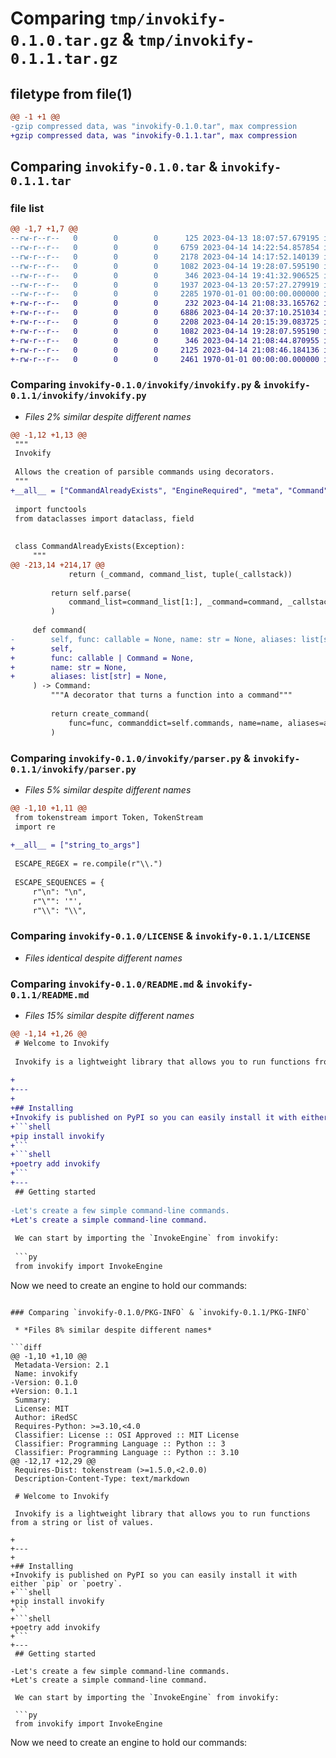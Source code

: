 # Comparing `tmp/invokify-0.1.0.tar.gz` & `tmp/invokify-0.1.1.tar.gz`

## filetype from file(1)

```diff
@@ -1 +1 @@
-gzip compressed data, was "invokify-0.1.0.tar", max compression
+gzip compressed data, was "invokify-0.1.1.tar", max compression
```

## Comparing `invokify-0.1.0.tar` & `invokify-0.1.1.tar`

### file list

```diff
@@ -1,7 +1,7 @@
--rw-r--r--   0        0        0      125 2023-04-13 18:07:57.679195 invokify-0.1.0/invokify/__init__.py
--rw-r--r--   0        0        0     6759 2023-04-14 14:22:54.857854 invokify-0.1.0/invokify/invokify.py
--rw-r--r--   0        0        0     2178 2023-04-14 14:17:52.140139 invokify-0.1.0/invokify/parser.py
--rw-r--r--   0        0        0     1082 2023-04-14 19:28:07.595190 invokify-0.1.0/LICENSE
--rw-r--r--   0        0        0      346 2023-04-14 19:41:32.906525 invokify-0.1.0/pyproject.toml
--rw-r--r--   0        0        0     1937 2023-04-13 20:57:27.279919 invokify-0.1.0/README.md
--rw-r--r--   0        0        0     2285 1970-01-01 00:00:00.000000 invokify-0.1.0/PKG-INFO
+-rw-r--r--   0        0        0      232 2023-04-14 21:08:33.165762 invokify-0.1.1/invokify/__init__.py
+-rw-r--r--   0        0        0     6886 2023-04-14 20:37:10.251034 invokify-0.1.1/invokify/invokify.py
+-rw-r--r--   0        0        0     2208 2023-04-14 20:15:39.083725 invokify-0.1.1/invokify/parser.py
+-rw-r--r--   0        0        0     1082 2023-04-14 19:28:07.595190 invokify-0.1.1/LICENSE
+-rw-r--r--   0        0        0      346 2023-04-14 21:08:44.870955 invokify-0.1.1/pyproject.toml
+-rw-r--r--   0        0        0     2125 2023-04-14 21:08:46.184136 invokify-0.1.1/README.md
+-rw-r--r--   0        0        0     2461 1970-01-01 00:00:00.000000 invokify-0.1.1/PKG-INFO
```

### Comparing `invokify-0.1.0/invokify/invokify.py` & `invokify-0.1.1/invokify/invokify.py`

 * *Files 2% similar despite different names*

```diff
@@ -1,12 +1,13 @@
 """
 Invokify
 
 Allows the creation of parsible commands using decorators.
 """
+__all__ = ["CommandAlreadyExists", "EngineRequired", "meta", "Command", "InvokeEngine"]
 
 import functools
 from dataclasses import dataclass, field
 
 
 class CommandAlreadyExists(Exception):
     """
@@ -213,14 +214,17 @@
             return (_command, command_list, tuple(_callstack))
 
         return self.parse(
             command_list=command_list[1:], _command=command, _callstack=_callstack
         )
 
     def command(
-        self, func: callable = None, name: str = None, aliases: list[str] = None
+        self,
+        func: callable | Command = None,
+        name: str = None,
+        aliases: list[str] = None,
     ) -> Command:
         """A decorator that turns a function into a command"""
 
         return create_command(
             func=func, commanddict=self.commands, name=name, aliases=aliases
         )
```

### Comparing `invokify-0.1.0/invokify/parser.py` & `invokify-0.1.1/invokify/parser.py`

 * *Files 5% similar despite different names*

```diff
@@ -1,10 +1,11 @@
 from tokenstream import Token, TokenStream
 import re
 
+__all__ = ["string_to_args"]
 
 ESCAPE_REGEX = re.compile(r"\\.")
 
 ESCAPE_SEQUENCES = {
     r"\n": "\n",
     r"\"": '"',
     r"\\": "\\",
```

### Comparing `invokify-0.1.0/LICENSE` & `invokify-0.1.1/LICENSE`

 * *Files identical despite different names*

### Comparing `invokify-0.1.0/README.md` & `invokify-0.1.1/README.md`

 * *Files 15% similar despite different names*

```diff
@@ -1,14 +1,26 @@
 # Welcome to Invokify
 
 Invokify is a lightweight library that allows you to run functions from a string or list of values.
 
+
+---
+
+## Installing
+Invokify is published on PyPI so you can easily install it with either `pip` or `poetry`.
+```shell
+pip install invokify
+```
+```shell
+poetry add invokify
+```
+---
 ## Getting started
 
-Let's create a few simple command-line commands.
+Let's create a simple command-line command.
 
 We can start by importing the `InvokeEngine` from invokify:
 
 ```py
 from invokify import InvokeEngine
 ```
 Now we need to create an engine to hold our commands:
```

### Comparing `invokify-0.1.0/PKG-INFO` & `invokify-0.1.1/PKG-INFO`

 * *Files 8% similar despite different names*

```diff
@@ -1,10 +1,10 @@
 Metadata-Version: 2.1
 Name: invokify
-Version: 0.1.0
+Version: 0.1.1
 Summary: 
 License: MIT
 Author: iRedSC
 Requires-Python: >=3.10,<4.0
 Classifier: License :: OSI Approved :: MIT License
 Classifier: Programming Language :: Python :: 3
 Classifier: Programming Language :: Python :: 3.10
@@ -12,17 +12,29 @@
 Requires-Dist: tokenstream (>=1.5.0,<2.0.0)
 Description-Content-Type: text/markdown
 
 # Welcome to Invokify
 
 Invokify is a lightweight library that allows you to run functions from a string or list of values.
 
+
+---
+
+## Installing
+Invokify is published on PyPI so you can easily install it with either `pip` or `poetry`.
+```shell
+pip install invokify
+```
+```shell
+poetry add invokify
+```
+---
 ## Getting started
 
-Let's create a few simple command-line commands.
+Let's create a simple command-line command.
 
 We can start by importing the `InvokeEngine` from invokify:
 
 ```py
 from invokify import InvokeEngine
 ```
 Now we need to create an engine to hold our commands:
```

